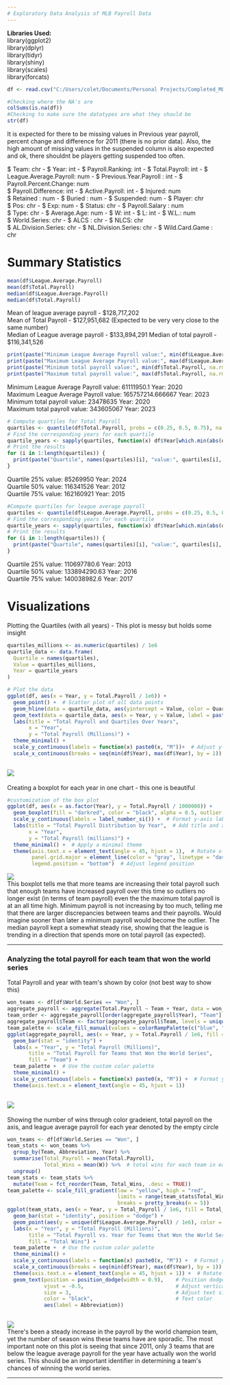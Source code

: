 ```yaml
---
# Exploratory Data Analysis of MLB Payroll Data
---
```


**Libraries Used:**   
library(ggplot2)  
library(dplyr)  
library(tidyr)  
library(shiny)  
library(scales)  
library(forcats)  

``` r
df <- read.csv("C:/Users/colet/Documents/Personal Projects/Completed_MLB_Payroll_Data.csv")

#Checking where the NA's are
colSums(is.na(df))
#Checking to make sure the datatypes are what they should be
str(df)
```

It is expected for there to be missing values in Previous year payroll, percent change and difference for 2011 (there is
no prior data). 
Also, the high amount of missing values in the suspended column is also expected and ok, there shouldnt be players getting suspended
too often. 

$ Team: chr - $ Year: int - $ Payroll.Ranking: int - $ Total.Payroll: int - 
$ League.Average.Payroll: num - $ Previous.Year.Payroll : int - $ Payroll.Percent.Change: num  
$ Payroll.Difference: int - $ Active.Payroll: int - $ Injured: num  
$ Retained : num - $ Buried : num - $ Suspended: num - $ Player: chr  
$ Pos: chr - $ Exp: num - $ Status: chr - $ Payroll.Salary : num  
$ Type: chr - $ Average.Age: num - $ W: int - $ L: int - $ W.L.: num  
$ World.Series: chr - $ ALCS : chr - $ NLCS: chr  
$ AL.Division.Series: chr - $ NL.Division.Series: chr - $ Wild.Card.Game : chr  


# Summary Statistics

```r
mean(df$League.Average.Payroll)
mean(df$Total.Payroll)
median(df$League.Average.Payroll)
median(df$Total.Payroll)
```

Mean of league average payroll - $128,717,202  
Mean of Total Payroll - $127,951,682 (Expected to be very very close to the same number)  
Median of League average payroll - $133,894,291
Median of total payroll - $116,341,526  

```r
print(paste("Minimum League Average Payroll value:", min(df$League.Average.Payroll, na.rm = TRUE), "Year:", df$Year[which.min(df$League.Average.Payroll)]))
print(paste("Maximum League Average Payroll value:", max(df$League.Average.Payroll, na.rm = TRUE), "Year:", df$Year[which.max(df$League.Average.Payroll)]))
print(paste("Minimum total payroll value:", min(df$Total.Payroll, na.rm = TRUE), "Year:", df$Year[which.min(df$Total.Payroll)]))
print(paste("Maximum total payroll value:", max(df$Total.Payroll, na.rm = TRUE), "Year:", df$Year[which.max(df$Total.Payroll)]))
```

Minimum League Average Payroll value: 61111950.1 Year: 2020    
Maximum League Average Payroll value: 165757214.666667 Year: 2023    
Minimum total payroll value: 23478635 Year: 2020  
Maximum total payroll value: 343605067 Year: 2023   


```r
# Compute quartiles for Total Payroll
quartiles <- quantile(df$Total.Payroll, probs = c(0.25, 0.5, 0.75), na.rm = TRUE)
# Find the corresponding years for each quartile
quartile_years <- sapply(quartiles, function(x) df$Year[which.min(abs(df$Total.Payroll - x))])
# Print the results
for (i in 1:length(quartiles)) {
  print(paste("Quartile", names(quartiles)[i], "value:", quartiles[i], "Year:", quartile_years[i]))
}
```
Quartile 25% value: 85269950 Year: 2024   
Quartile 50% value: 116341526 Year: 2012    
Quartile 75% value: 162160921 Year: 2015   

```r
#Compute quartiles for league average payroll
quartiles <- quantile(df$League.Average.Payroll, probs = c(0.25, 0.5, 0.75), na.rm = TRUE)
# Find the corresponding years for each quartile
quartile_years <- sapply(quartiles, function(x) df$Year[which.min(abs(df$League.Average.Payroll - x))])
# Print the results
for (i in 1:length(quartiles)) {
  print(paste("Quartile", names(quartiles)[i], "value:", quartiles[i], "Year:", quartile_years[i]))
}
```
Quartile 25% value: 110697780.6 Year: 2013  
Quartile 50% value: 133894290.63 Year: 2016    
Quartile 75% value: 140038982.6 Year: 2017    


# Visualizations

Plotting the Quartiles (with all years)  - This plot is messy but holds some insight

```r
quartiles_millions <- as.numeric(quartiles) / 1e6
quartile_data <- data.frame(
  Quartile = names(quartiles),
  Value = quartiles_millions,
  Year = quartile_years
)

# Plot the data
ggplot(df, aes(x = Year, y = Total.Payroll / 1e6)) +
  geom_point() +  # Scatter plot of all data points
  geom_hline(data = quartile_data, aes(yintercept = Value, color = Quartile), linetype = "dashed", size = 1) +
  geom_text(data = quartile_data, aes(x = Year, y = Value, label = paste(Quartile, ":", round(Value, 1))), vjust = -12) +
  labs(title = "Total Payroll and Quartiles Over Years",
       x = "Year",
       y = "Total Payroll (Millions)") +
  theme_minimal() +
  scale_y_continuous(labels = function(x) paste0(x, "M"))+  # Adjust y-axis labels to show values in millions
  scale_x_continuous(breaks = seq(min(df$Year), max(df$Year), by = 1))  # Include all years
```

  ![](EDA_Images/EDA_Images/UpdatedBoxplot1.png)
---
Creating a boxplot for each year in one chart - this one is beautiful

```r
#customization of the box plot
ggplot(df, aes(x = as.factor(Year), y = Total.Payroll / 1000000)) +
  geom_boxplot(fill = "darkred", color = "black", alpha = 0.5, outlier.shape = 5) +  # Customize box plot appearance
  scale_y_continuous(labels = label_number_si()) +  # Format y-axis labels
  labs(title = "Total Payroll Distribution by Year",  # Add title and axis labels
       x = "Year",
       y = "Total Payroll (millions)") +
  theme_minimal() +  # Apply a minimal theme
  theme(axis.text.x = element_text(angle = 45, hjust = 1),  # Rotate x-axis labels
        panel.grid.major = element_line(color = "gray", linetype = "dashed"),  # Customize grid lines
        legend.position = "bottom")  # Adjust legend position
```

  ![](EDA_Images/boxplottotalperyear.png)  
  This boxplot tells me that more teams are increasing their total payroll such that enough teams have increased payroll over this time so outliers no longer exist (in terms of team payroll) even the the maximum total payroll is at an all time high.
  Minimum payroll is not increasing by too much, telling me that there are larger discrepancies between teams and their payrolls. Would imagine sooner than later a minimum payroll would become the outlier. The median payroll kept a somewhat steady rise, 
  showing that the league is trending in a direction that spends more on total payroll (as expected).
  
---

### Analyzing the total payroll for each team that won the world series

Total Payroll and year with team's shown by color (not best way to show this)
```r
won_teams <- df[df$World.Series == "Won", ]
aggregate_payroll <- aggregate(Total.Payroll ~ Team + Year, data = won_teams, FUN = function(x) x[1])
team_order <- aggregate_payroll[order(aggregate_payroll$Year), "Team"]
aggregate_payroll$Team <- factor(aggregate_payroll$Team, levels = unique(aggregate_payroll$Team))
team_palette <- scale_fill_manual(values = colorRampPalette(c("blue", "red"))(length(unique(aggregate_payroll$Team))))
ggplot(aggregate_payroll, aes(x = Year, y = Total.Payroll / 1e6, fill = Team)) +
  geom_bar(stat = "identity") +
  labs(x = "Year", y = "Total Payroll (Millions)",
       title = "Total Payroll for Teams that Won the World Series",
       fill = "Team") +
  team_palette +  # Use the custom color palette
  theme_minimal() +
  scale_y_continuous(labels = function(x) paste0(x, "M")) +  # Format y-axis labels in millions
  theme(axis.text.x = element_text(angle = 45, hjust = 1))
```
![](EDA_Images/TeamPayrollWSWinColor.png)
---

Showing the number of wins through color gradeient, total payroll on the axis, and league average payroll for each year denoted by the empty circle

```r
won_teams <- df[df$World.Series == "Won", ]
team_stats <- won_teams %>%
  group_by(Team, Abbreviation, Year) %>%
  summarise(Total_Payroll = mean(Total.Payroll),  
            Total_Wins = mean(W)) %>%  # total wins for each team in each year
  ungroup()
team_stats <- team_stats %>%
  mutate(Team = fct_reorder(Team, Total_Wins, .desc = TRUE))
team_palette <- scale_fill_gradient(low = "yellow", high = "red",
                                    limits = range(team_stats$Total_Wins),
                                    breaks = pretty_breaks(n = 5))
ggplot(team_stats, aes(x = Year, y = Total_Payroll / 1e6, fill = Total_Wins, label = Abbreviation)) +
  geom_bar(stat = "identity", position = "dodge") +
  geom_point(aes(y = unique(df$League.Average.Payroll) / 1e6), color = "black", size = 3, shape = 1) +  # Add points for league average payroll
  labs(x = "Year", y = "Total Payroll (Millions)",
       title = "Total Payroll vs. Year for Teams that Won the World Series",
       fill = "Total Wins") +
  team_palette +  # Use the custom color palette
  theme_minimal() +
  scale_y_continuous(labels = function(x) paste0(x, "M")) +  # Format y-axis labels in millions
  scale_x_continuous(breaks = seq(min(df$Year), max(df$Year), by = 1)) +  # Include all years
  theme(axis.text.x = element_text(angle = 45, hjust = 1)) +  # Rotate x-axis labels for better readability
  geom_text(position = position_dodge(width = 0.9),    # Position dodge to match the bars
            vjust = -0.5,                              # Adjust vertical position for better visibility
            size = 3,                                  # Adjust text size
            color = "black",                           # Text color
            aes(label = Abbreviation))       
  
```
![](EDA_Images/WSPayrollswAverage.png)  
There's been a steady increase in the payroll by the world champion team, yet the number of season wins these teams have are sporadic. The most important note on this plot is seeing that since 2011, only 3 teams that are below the league average payroll for the year 
have actually won the world series. This should be an important identifier in determining a team's chances of winning the world series. 

---
